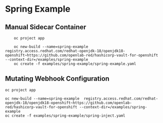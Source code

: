 # Spring Example 


## Manual Sidecar Container

```
    oc project app

    oc new-build --name=spring-example  registry.access.redhat.com/redhat-openjdk-18/openjdk18-openshift~https://github.com/openlab-red/hashicorp-vault-for-openshift --context-dir=/examples/spring-example
    oc create -f examples/spring-example/spring-example.yaml
```


## Mutating Webhook Configuration

```
oc project app

oc new-build --name=spring-example  registry.access.redhat.com/redhat-openjdk-18/openjdk18-openshift~https://github.com/openlab-red/hashicorp-vault-for-openshift --context-dir=/examples/spring-example
oc create -f examples/spring-example/spring-inject.yaml
```

